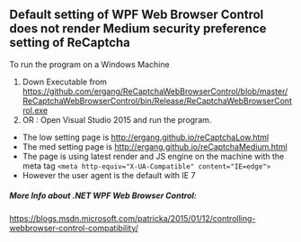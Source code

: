 ## Default setting of WPF Web Browser Control does not render Medium security preference setting of ReCaptcha 

To run the program on a Windows Machine

1. Down Executable from https://github.com/ergang/ReCaptchaWebBrowserControl/blob/master/ReCaptchaWebBrowserControl/bin/Release/ReCaptchaWebBrowserControl.exe
2. OR : Open Visual Studio 2015 and run the program.

* The low setting page is http://ergang.github.io/reCaptchaLow.html
* The med setting page is http://ergang.github.io/reCaptchaMedium.html
* The page is using latest render and JS engine on the machine with the meta tag `<meta http-equiv="X-UA-Compatible" content="IE=edge">`
* However the user agent is the default with IE 7

##### More Info about .NET WPF Web Browser Control:

https://blogs.msdn.microsoft.com/patricka/2015/01/12/controlling-webbrowser-control-compatibility/

